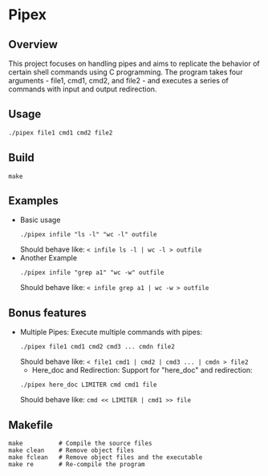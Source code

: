 # Pipex

## Overview

This project focuses on handling pipes and aims to replicate the behavior of certain shell commands using C programming. The program takes four arguments - file1, cmd1, cmd2, and file2 - and executes a series of commands with input and output redirection.

## Usage

```bash
./pipex file1 cmd1 cmd2 file2
```

## Build
```
make
```

## Examples
- Basic usage
    ```
    ./pipex infile "ls -l" "wc -l" outfile
    ```
    Should behave like: `< infile ls -l | wc -l > outfile`
- Another Example
    ```
    ./pipex infile "grep a1" "wc -w" outfile
    ```
    Should behave like: `< infile grep a1 | wc -w > outfile`

## Bonus features

- Multiple Pipes:
    Execute multiple commands with pipes:
    ```
    ./pipex file1 cmd1 cmd2 cmd3 ... cmdn file2
    ``` 
    Should behave like: `< file1 cmd1 | cmd2 | cmd3 ... | cmdn > file2`
    - Here_doc and Redirection:
      Support for "here_doc" and redirection:
    ```
    ./pipex here_doc LIMITER cmd cmd1 file
    ``` 
    Should behave like: `cmd << LIMITER | cmd1 >> file`    

## Makefile
 ```
 make          # Compile the source files
 make clean    # Remove object files
 make fclean   # Remove object files and the executable
 make re       # Re-compile the program
 ```
